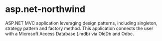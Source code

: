 # asp.net-northwind
ASP.NET MVC application leveraging design patterns, including singleton, strategy pattern and factory method. This application connects the user with a Microsoft Access Database (.mdb) via OleDb and Odbc.
